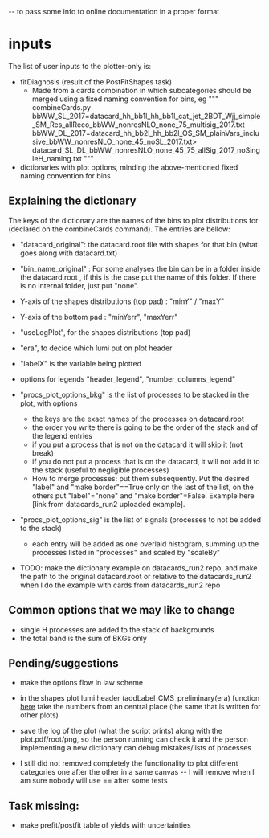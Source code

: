 -- to pass some info to online documentation in a proper format

# inputs

The list of user inputs to the plotter-only is:
- fitDiagnosis (result of the PostFitShapes task)
  - Made from a cards combination in which subcategories should be merged using a fixed naming convention for bins, eg
  """
  combineCards.py \
  bbWW_SL_2017=datacard_hh_bb1l_hh_bb1l_cat_jet_2BDT_Wjj_simple_SM_Res_allReco_bbWW_nonresNLO_none_75_multisig_2017.txt \
  bbWW_DL_2017=datacard_hh_bb2l_hh_bb2l_OS_SM_plainVars_inclusive_bbWW_nonresNLO_none_45_noSL_2017.txt>\
  datacard_SL_DL_bbWW_nonresNLO_none_45_75_allSig_2017_noSingleH_naming.txt
  """
- dictionaries with plot options, minding the above-mentioned fixed naming convention for bins

## Explaining the dictionary

The keys of the dictionary are the names of the bins to plot distributions for (declared on the combineCards command). The entries are bellow:

- "datacard_original": the datacard.root file with shapes for that bin (what goes along with datacard.txt)
- "bin_name_original" : For some analyses the bin can be in a folder inside the datacard.root , if this is the case put the name of this folder. If there is no internal folder, just put "none".
- Y-axis of the shapes distributions (top pad) : "minY" / "maxY"
- Y-axis of the bottom pad : "minYerr", "maxYerr"
- "useLogPlot", for the shapes distributions (top pad)
- "era", to decide which lumi put on plot header
- "labelX" is the variable being plotted
- options for legends "header_legend", "number_columns_legend"
- "procs_plot_options_bkg" is the list of processes to be stacked in the plot, with options
  - the keys are the exact names of the processes on datacard.root
  - the order you write there is going to be the order of the stack and of the legend entries
  - if you put a process that is not on the datacard it will skip it (not break)
  - if you do not put a process that is on the datacard, it will not add it to the stack (useful to negligible processes)
  - How to merge processes: put them subsequently. Put the desired  "label" and "make border"==True only on the last of the list, on the others put "label"="none" and "make border"=False. Example here [link from datacards_run2 uploaded example].
- "procs_plot_options_sig" is the list of signals (processes to not be added to the stack)
  - each entry will be added as one overlaid histogram, summing up the processes listed in "processes" and scaled by "scaleBy"

- TODO: make the dictionary example on datacards_run2 repo, and make the path to the original datacard.root or relative to the datacards_run2 when I do the example with cards from datacards_run2 repo

## Common options that we may like to change

- single H processes are added to the stack of backgrounds
- the total band is the sum of BKGs only

## Pending/suggestions

- make the options flow in law scheme

- in the shapes plot lumi header (addLabel_CMS_preliminary(era) function [here](https://gitlab.cern.ch/hh/tools/inference/-/blob/postfit_plots/dhi/util_shapes_plot.py#L109-112) take the numbers from an central place (the same that is written for other plots)

- save the log of the plot (what the script prints) along with the plot.pdf/root/png, so the person running can check it and the person implementing a new dictionary can debug mistakes/lists of processes 

- I still did not removed completely the functionality to plot different categories one after the other in a same canvas -- I will remove when I am sure nobody will use == after some tests

## Task missing:
- make prefit/postfit table of yields with uncertainties
